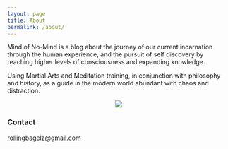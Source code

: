 ```yaml
---
layout: page
title: About
permalink: /about/
---
```


   Mind of No-Mind is a blog about the journey of our current incarnation through the human experience, and the pursuit of self discovery by reaching higher levels of consciousness and expanding knowledge. 
   
   Using Martial Arts and Meditation training, in conjunction with philosophy and history, as a guide in the modern world abundant with chaos and distraction. 
  
  
<p align="center">
   <img src="https://raw.githubusercontent.com/mindofnomind/mindofnomind.github.io/master/images/zen1.png">
</p>


### Contact 

[rollingbagelz@gmail.com](mailto:rollingbagelz@gmail.com)
